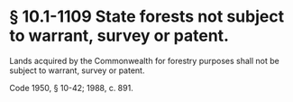 # § 10.1-1109 State forests not subject to warrant, survey or patent.

<p>Lands acquired by the Commonwealth for forestry purposes shall not be subject to warrant, survey or patent.</p><p>Code 1950, § 10-42; 1988, c. 891.</p>